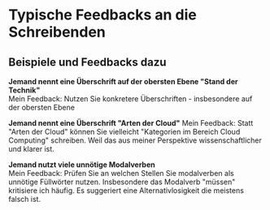 # Typische Feedbacks an die Schreibenden

## Beispiele und Feedbacks dazu
**Jemand nennt eine Überschrift auf der obersten Ebene "Stand der Technik"**  
Mein Feedback: Nutzen Sie konkretere Überschriften - insbesondere auf der obersten Ebene

**Jemand nennt eine Überschrift "Arten der Cloud"**
Mein Feedback: Statt "Arten der Cloud" können Sie vielleicht "Kategorien im Bereich Cloud Computing" schreiben. Weil das aus meiner Perspektive wissenschaftlicher und klarer ist.

**Jemand nutzt viele unnötige Modalverben**  
Mein Feedback: Prüfen Sie an welchen Stellen Sie modalverben als unnötige Füllwörter nutzen. Insbesondere das Modalverb "müssen" kritisiere ich häufig. Es suggeriert eine Alternativlosigkeit die meistens falsch ist. 
